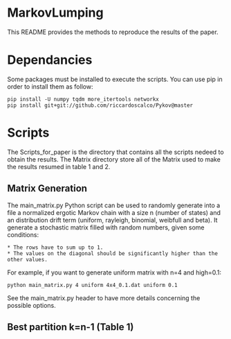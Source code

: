 # MarkovLumping

This README provides the methods to reproduce the results of the paper.

# Dependancies
Some packages must be installed to execute the scripts. You can use pip in order to install them as follow:

```
pip install -U numpy tqdm more_itertools networkx 
pip install git+git://github.com/riccardoscalco/Pykov@master
```

# Scripts

The Scripts_for_paper is the directory that contains all the scripts nedeed to obtain 
the results. The Matrix directory store all of the Matrix used to make the results resumed in table 1 and 2. 

## Matrix Generation
The main_matrix.py Python script can be used to randomly generate into a file a normalized ergotic Markov chain with a size n (number of states) and an distribution drift term (uniform, rayleigh, binomial, weibfull and beta). It generate a stochastic matrix filled with random numbers, given some conditions:

    * The rows have to sum up to 1.
    * The values on the diagonal should be significantly higher than the other values.

For example, if you want to generate uniform matrix with n=4 and high=0.1:

```
python main_matrix.py 4 uniform 4x4_0.1.dat uniform 0.1
```

See the main_matrix.py header to have more details concerning the possible options. 

## Best partition k=n-1 (Table 1)

<!--- 
main_matrix.py is the main file that conducts the experiments from the beginning.


The rules and policies are stored in .txt file. Please refer to it when you have
questions or want to have your own rules or policies added.

Reproducing the results:

To generate table 4, simply run
python RemediotMain.py

The results might not be consistent for each run, because we randomize it for
performance issue. But it should not vary significantly.

To generate figure 6 and 7, you need to uncomment evalNumberOfRemedialActions()
in RemediotMain.py and run:
python RemediotMain.py conflict_rules.txt

The raw measurement data are stored in:
https://github.com/nesl/buildsys-19-code/tree/master/results

-->
